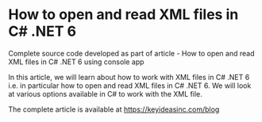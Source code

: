 # How to open and read XML files in C# .NET 6
Complete source code developed as part of article - How to open and read XML files in C# .NET 6 using console app

In this article, we will learn about how to work with XML files in C# .NET 6 i.e. in particular how to open and read XML files in C# .NET 6. We will look at various options available in C# to work with the XML file.

The complete article is available at https://keyideasinc.com/blog
